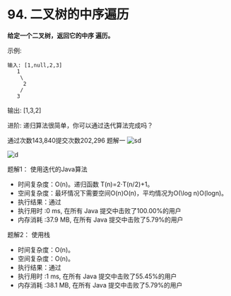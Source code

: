 # 94. 二叉树的中序遍历

**给定一个二叉树，返回它的中序 遍历。**

示例:

```
输入: [1,null,2,3]
   1
    \
     2
    /
   3
```

输出: [1,3,2]

进阶: 递归算法很简单，你可以通过迭代算法完成吗？

通过次数143,840提交次数202,296
题解一 ![sd](https://img.shields.io/appveyor/build/高成鑫/234?label=45)

![d](https://img.shields.io/appveyor/build/gcx-17211270/helloworld?color=green&label=OneDay&logo=dasdfa&logoColor=adsfadsf)

题解1： 使用迭代的Java算法

- 时间复杂度：O(n)。递归函数 T(n)=2⋅T(n/2)+1。
- 空间复杂度：最坏情况下需要空间O(n)O(n)，平均情况为O(\log n)O(logn)。
- 执行结果：通过 
- 执行用时 :0 ms, 在所有 Java 提交中击败了100.00%的用户
- 内存消耗 :37.9 MB, 在所有 Java 提交中击败了5.79%的用户

题解2： 使用栈

- 时间复杂度：O(n)。
- 空间复杂度：O(n)。
- 执行结果：通过
- 执行用时 :1 ms, 在所有 Java 提交中击败了55.45%的用户
- 内存消耗 :38.1 MB, 在所有 Java 提交中击败了5.79%的用户